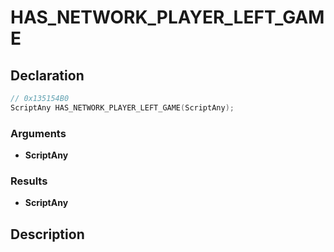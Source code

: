 # HAS_NETWORK_PLAYER_LEFT_GAME

## Declaration
```cpp
// 0x135154B0
ScriptAny HAS_NETWORK_PLAYER_LEFT_GAME(ScriptAny);
```

### Arguments
- **ScriptAny**

### Results
- **ScriptAny**

## Description

